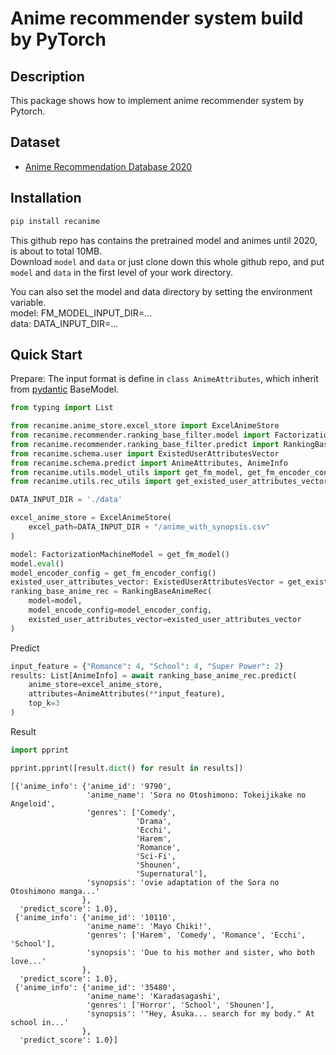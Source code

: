 # Anime recommender system build by PyTorch
## Description  
This package shows how to implement anime recommender system by Pytorch.  
## Dataset  
* [Anime Recommendation Database 2020](https://www.kaggle.com/datasets/hernan4444/anime-recommendation-database-2020)  
## Installation  
```bash
pip install recanime
```
This github repo has contains the pretrained model and animes until 2020, is about to total 10MB.  
Download `model` and `data` or just clone down this whole github repo, and put `model` and `data` 
in the first level of your work directory.  
  
You can also set the model and data directory by setting the environment variable.  
model: FM_MODEL_INPUT_DIR=...  
data: DATA_INPUT_DIR=...  
  
## Quick Start  
Prepare: The input format is define in `class AnimeAttributes`, which inherit from [pydantic](https://pydantic-docs.helpmanual.io/) BaseModel.  
```python
from typing import List

from recanime.anime_store.excel_store import ExcelAnimeStore
from recanime.recommender.ranking_base_filter.model import FactorizationMachineModel
from recanime.recommender.ranking_base_filter.predict import RankingBaseAnimeRec
from recanime.schema.user import ExistedUserAttributesVector
from recanime.schema.predict import AnimeAttributes, AnimeInfo
from recanime.utils.model_utils import get_fm_model, get_fm_encoder_config
from recanime.utils.rec_utils import get_existed_user_attributes_vector

DATA_INPUT_DIR = './data'

excel_anime_store = ExcelAnimeStore(
    excel_path=DATA_INPUT_DIR + "/anime_with_synopsis.csv"
)

model: FactorizationMachineModel = get_fm_model()
model.eval()
model_encoder_config = get_fm_encoder_config()
existed_user_attributes_vector: ExistedUserAttributesVector = get_existed_user_attributes_vector()
ranking_base_anime_rec = RankingBaseAnimeRec(
    model=model,
    model_encode_config=model_encoder_config,
    existed_user_attributes_vector=existed_user_attributes_vector
)
```
Predict  
```python
input_feature = {"Romance": 4, "School": 4, "Super Power": 2}
results: List[AnimeInfo] = await ranking_base_anime_rec.predict(
    anime_store=excel_anime_store,
    attributes=AnimeAttributes(**input_feature),
    top_k=3
)
```
Result
```python
import pprint

pprint.pprint([result.dict() for result in results])
```
```
[{'anime_info': {'anime_id': '9790',
                 'anime_name': 'Sora no Otoshimono: Tokeijikake no Angeloid',
                 'genres': ['Comedy',
                            'Drama',
                            'Ecchi',
                            'Harem',
                            'Romance',
                            'Sci-Fi',
                            'Shounen',
                            'Supernatural'],
                 'synopsis': 'ovie adaptation of the Sora no Otoshimono manga...'
                },
  'predict_score': 1.0},
 {'anime_info': {'anime_id': '10110',
                 'anime_name': 'Mayo Chiki!',
                 'genres': ['Harem', 'Comedy', 'Romance', 'Ecchi', 'School'],
                 'synopsis': 'Due to his mother and sister, who both love...'
                },
  'predict_score': 1.0},
 {'anime_info': {'anime_id': '35480',
                 'anime_name': 'Karadasagashi',
                 'genres': ['Horror', 'School', 'Shounen'],
                 'synopsis': '"Hey, Asuka... search for my body." At school in...'
                },
  'predict_score': 1.0}]
```